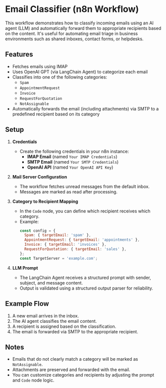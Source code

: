 # Email Classifier (n8n Workflow)

This workflow demonstrates how to classify incoming emails using an AI agent (LLM) and automatically forward them to appropriate recipients based on the content. It's useful for automating email triage in business environments such as shared inboxes, contact forms, or helpdesks.

## Features

- Fetches emails using IMAP
- Uses OpenAI GPT (via LangChain Agent) to categorize each email
- Classifies into one of the following categories:
  - `Spam`
  - `AppointmentRequest`
  - `Invoice`
  - `RequestForQuotation`
  - `NotAssignable`
- Automatically forwards the email (including attachments) via SMTP to a predefined recipient based on its category

## Setup

1. **Credentials**
   - Create the following credentials in your n8n instance:
     - **IMAP Email** (named `Your IMAP Credentials`)
     - **SMTP Email** (named `Your SMTP Credentials`)
     - **OpenAI API** (named `Your OpenAI API Key`)

2. **Mail Server Configuration**
   - The workflow fetches unread messages from the default inbox.
   - Messages are marked as read after processing.

3. **Category to Recipient Mapping**
   - In the `Code` node, you can define which recipient receives which category.
   - Example:
     ```js
     const config = {
       Spam: { targetEmail: 'spam' },
       AppointmentRequest: { targetEmail: 'appointments' },
       Invoice: { targetEmail: 'invoices' },
       RequestForQuotation: { targetEmail: 'sales' },
     };
     const TargetServer = 'example.com';
     ```

4. **LLM Prompt**
   - The LangChain Agent receives a structured prompt with sender, subject, and message content.
   - Output is validated using a structured output parser for reliability.

## Example Flow

1. A new email arrives in the inbox.
2. The AI agent classifies the email content.
3. A recipient is assigned based on the classification.
4. The email is forwarded via SMTP to the appropriate recipient.

## Notes

- Emails that do not clearly match a category will be marked as `NotAssignable`.
- Attachments are preserved and forwarded with the email.
- You can customize categories and recipients by adjusting the prompt and `Code` node logic.

